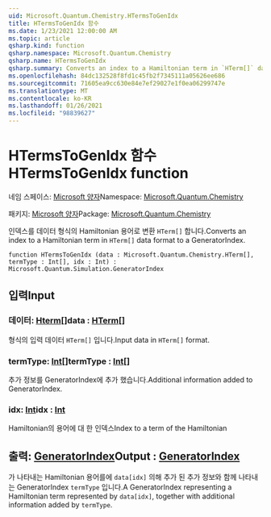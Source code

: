 ```yaml
---
uid: Microsoft.Quantum.Chemistry.HTermsToGenIdx
title: HTermsToGenIdx 함수
ms.date: 1/23/2021 12:00:00 AM
ms.topic: article
qsharp.kind: function
qsharp.namespace: Microsoft.Quantum.Chemistry
qsharp.name: HTermsToGenIdx
qsharp.summary: Converts an index to a Hamiltonian term in `HTerm[]` data format to a GeneratorIndex.
ms.openlocfilehash: 84dc132528f8fd1c45fb2f7345111a05626ee686
ms.sourcegitcommit: 71605ea9cc630e84e7ef29027e1f0ea06299747e
ms.translationtype: MT
ms.contentlocale: ko-KR
ms.lasthandoff: 01/26/2021
ms.locfileid: "98839627"
---
```

# <a name="htermstogenidx-function"></a><span data-ttu-id="747b5-102">HTermsToGenIdx 함수</span><span class="sxs-lookup"><span data-stu-id="747b5-102">HTermsToGenIdx function</span></span>

<span data-ttu-id="747b5-103">네임 스페이스: [Microsoft 양자](xref:Microsoft.Quantum.Chemistry)</span><span class="sxs-lookup"><span data-stu-id="747b5-103">Namespace: [Microsoft.Quantum.Chemistry](xref:Microsoft.Quantum.Chemistry)</span></span>

<span data-ttu-id="747b5-104">패키지: [Microsoft 양자](https://nuget.org/packages/Microsoft.Quantum.Chemistry)</span><span class="sxs-lookup"><span data-stu-id="747b5-104">Package: [Microsoft.Quantum.Chemistry](https://nuget.org/packages/Microsoft.Quantum.Chemistry)</span></span>


<span data-ttu-id="747b5-105">인덱스를 데이터 형식의 Hamiltonian 용어로 변환 `HTerm[]` 합니다.</span><span class="sxs-lookup"><span data-stu-id="747b5-105">Converts an index to a Hamiltonian term in `HTerm[]` data format to a GeneratorIndex.</span></span>

```qsharp
function HTermsToGenIdx (data : Microsoft.Quantum.Chemistry.HTerm[], termType : Int[], idx : Int) : Microsoft.Quantum.Simulation.GeneratorIndex
```


## <a name="input"></a><span data-ttu-id="747b5-106">입력</span><span class="sxs-lookup"><span data-stu-id="747b5-106">Input</span></span>

### <a name="data--hterm"></a><span data-ttu-id="747b5-107">데이터: [Hterm](xref:Microsoft.Quantum.Chemistry.HTerm)[]</span><span class="sxs-lookup"><span data-stu-id="747b5-107">data : [HTerm](xref:Microsoft.Quantum.Chemistry.HTerm)[]</span></span>

<span data-ttu-id="747b5-108">형식의 입력 데이터 `HTerm[]` 입니다.</span><span class="sxs-lookup"><span data-stu-id="747b5-108">Input data in `HTerm[]` format.</span></span>


### <a name="termtype--int"></a><span data-ttu-id="747b5-109">termType: [Int](xref:microsoft.quantum.lang-ref.int)[]</span><span class="sxs-lookup"><span data-stu-id="747b5-109">termType : [Int](xref:microsoft.quantum.lang-ref.int)[]</span></span>

<span data-ttu-id="747b5-110">추가 정보를 GeneratorIndex에 추가 했습니다.</span><span class="sxs-lookup"><span data-stu-id="747b5-110">Additional information added to GeneratorIndex.</span></span>


### <a name="idx--int"></a><span data-ttu-id="747b5-111">idx: [Int](xref:microsoft.quantum.lang-ref.int)</span><span class="sxs-lookup"><span data-stu-id="747b5-111">idx : [Int](xref:microsoft.quantum.lang-ref.int)</span></span>

<span data-ttu-id="747b5-112">Hamiltonian의 용어에 대 한 인덱스</span><span class="sxs-lookup"><span data-stu-id="747b5-112">Index to a term of the Hamiltonian</span></span>



## <a name="output--generatorindex"></a><span data-ttu-id="747b5-113">출력: [GeneratorIndex](xref:Microsoft.Quantum.Simulation.GeneratorIndex)</span><span class="sxs-lookup"><span data-stu-id="747b5-113">Output : [GeneratorIndex](xref:Microsoft.Quantum.Simulation.GeneratorIndex)</span></span>

<span data-ttu-id="747b5-114">가 나타내는 Hamiltonian 용어를에 `data[idx]` 의해 추가 된 추가 정보와 함께 나타내는 GeneratorIndex `termType` 입니다.</span><span class="sxs-lookup"><span data-stu-id="747b5-114">A GeneratorIndex representing a Hamiltonian term represented by `data[idx]`, together with additional information added by `termType`.</span></span>